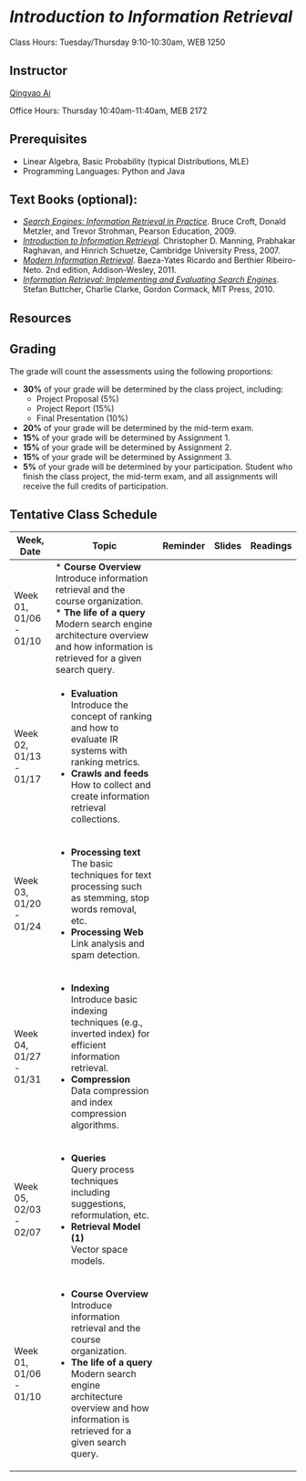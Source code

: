 # *Introduction to Information Retrieval*

Class Hours: Tuesday/Thursday 9:10-10:30am, WEB 1250

## Instructor

<a href="http://aiqingyao.org">Qingyao Ai</a>

Office Hours: Thursday 10:40am-11:40am, MEB 2172

## Prerequisites

* Linear Algebra, Basic Probability (typical Distributions, MLE)
* Programming Languages: Python and Java

## Text Books (optional):
* <a href="http://ciir.cs.umass.edu/irbook">*Search Engines: Information Retrieval in Practice*</a>. Bruce Croft, Donald Metzler, and Trevor Strohman, Pearson Education, 2009.
* <a href="https://nlp.stanford.edu/IR-book/information-retrieval-book.html">*Introduction to Information Retrieval*</a>. Christopher D. Manning, Prabhakar Raghavan, and Hinrich Schuetze, Cambridge University Press, 2007. 
* <a href="http://people.ischool.berkeley.edu/~hearst/irbook">*Modern Information Retrieval*</a>. Baeza-Yates Ricardo and Berthier Ribeiro-Neto. 2nd edition, Addison-Wesley, 2011.
* <a href="http://www.ir.uwaterloo.ca/book">*Information Retrieval: Implementing and Evaluating Search Engines*</a>. Stefan Buttcher, Charlie Clarke, Gordon Cormack, MIT Press, 2010.


## Resources

## Grading

The grade will count the assessments using the following proportions:
* __30%__ of your grade will be determined by the class project, including:
  * Project Proposal (5\%)
  * Project Report (15\%)
  * Final Presentation (10\%)
* __20\%__ of your grade will be determined by the mid-term exam. 
*	__15\%__ of your grade will be determined by Assignment 1.
* __15\%__ of your grade will be determined by Assignment 2.
*	__15\%__ of your grade will be determined by Assignment 3.
*	__5\%__ of your grade will be determined by your participation. Student who finish the class project, the mid-term exam, and all assignments will receive the full credits of participation. 

## Tentative Class Schedule

Week, Date | Topic | Reminder | Slides | Readings
------------ | ------------- | ------------- | ------------- | -------------
Week 01, 01/06 - 01/10 | * __Course Overview__ <br /> Introduce information retrieval and the course organization. <br /> * __The life of a query__ <br /> Modern search engine architecture overview and how information is retrieved for a given search query.
Week 02, 01/13 - 01/17 | <ul> <li> __Evaluation__ <br /> Introduce the concept of ranking and how to evaluate IR systems with ranking metrics.</li><li> __Crawls and feeds__ <br /> How to collect and create information retrieval collections.</li></ul>
Week 03, 01/20 - 01/24 | <ul> <li> __Processing text__ <br /> The basic techniques for text processing such as stemming, stop words removal, etc.</li><li> __Processing Web__ <br /> Link analysis and spam detection.</li></ul>
Week 04, 01/27 - 01/31 | <ul> <li> __Indexing__ <br /> Introduce basic indexing techniques (e.g., inverted index) for efficient information retrieval.</li><li> __Compression__ <br /> Data compression and index compression algorithms.</li></ul>
Week 05, 02/03 - 02/07 | <ul> <li> __Queries__ <br /> Query process techniques including suggestions, reformulation, etc.</li><li> __Retrieval Model (1)__ <br /> Vector space models.</li></ul>
Week 01, 01/06 - 01/10 | <ul> <li> __Course Overview__ <br /> Introduce information retrieval and the course organization.</li><li> __The life of a query__ <br /> Modern search engine architecture overview and how information is retrieved for a given search query.</li></ul>



